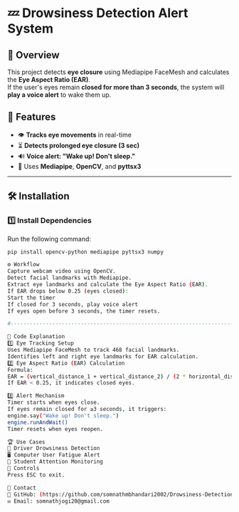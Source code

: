 # 💤 Drowsiness Detection Alert System

## 📌 Overview
This project detects **eye closure** using Mediapipe FaceMesh and calculates the **Eye Aspect Ratio (EAR)**.  
If the user's eyes remain **closed for more than 3 seconds**, the system will **play a voice alert** to wake them up.  

## 🚀 Features
- 👁️ **Tracks eye movements** in real-time  
- ⏳ **Detects prolonged eye closure (3 sec)**  
- 🔊 **Voice alert: "Wake up! Don't sleep."**  
- 🎯 Uses **Mediapipe**, **OpenCV**, and **pyttsx3**  

---

## 🛠️ Installation

### 1️⃣ Install Dependencies  
Run the following command:  

```bash
pip install opencv-python mediapipe pyttsx3 numpy

⚙️ Workflow
Capture webcam video using OpenCV.
Detect facial landmarks with Mediapipe.
Extract eye landmarks and calculate the Eye Aspect Ratio (EAR).
If EAR drops below 0.25 (eyes closed):
Start the timer
If closed for 3 seconds, play voice alert
If eyes open before 3 seconds, the timer resets.

#---------------------------------------------------------------------------------------------------------------------------------------

📜 Code Explanation
1️⃣ Eye Tracking Setup
Uses Mediapipe FaceMesh to track 468 facial landmarks.
Identifies left and right eye landmarks for EAR calculation.
2️⃣ Eye Aspect Ratio (EAR) Calculation
Formula:
EAR = (vertical_distance_1 + vertical_distance_2) / (2 * horizontal_distance)
If EAR < 0.25, it indicates closed eyes.

3️⃣ Alert Mechanism
Timer starts when eyes close.
If eyes remain closed for ≥3 seconds, it triggers:
engine.say("Wake up! Don't sleep.")
engine.runAndWait()
Timer resets when eyes reopen.

🏆 Use Cases
🚗 Driver Drowsiness Detection
🖥️ Computer User Fatigue Alert
🏫 Student Attention Monitoring
📌 Controls
Press ESC to exit.

📧 Contact
🔗 GitHub: (https://github.com/somnathmbhandari2002/Drowsiness-Detection-Alert-System)
✉️ Email: somnathjogi20@gmail.com
